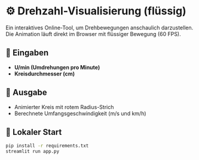 # ⚙️ Drehzahl-Visualisierung (flüssig)

Ein interaktives Online-Tool, um Drehbewegungen anschaulich darzustellen.  
Die Animation läuft direkt im Browser mit flüssiger Bewegung (60 FPS).

## 🧩 Eingaben
- **U/min (Umdrehungen pro Minute)**
- **Kreisdurchmesser (cm)**

## 🔄 Ausgabe
- Animierter Kreis mit rotem Radius-Strich
- Berechnete Umfangsgeschwindigkeit (m/s und km/h)

## 🚀 Lokaler Start
```bash
pip install -r requirements.txt
streamlit run app.py
